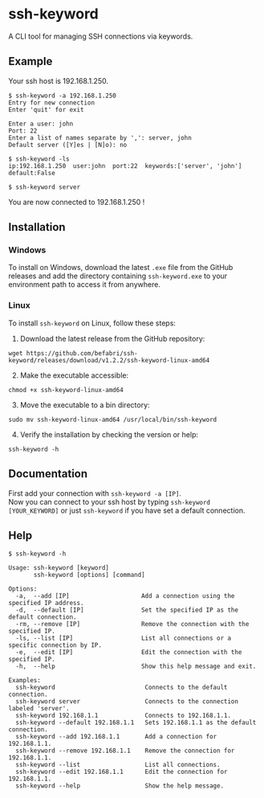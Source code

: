# ssh-keyword

A CLI tool for managing SSH connections via keywords.

## Example

Your ssh host is 192.168.1.250.

```
$ ssh-keyword -a 192.168.1.250
Entry for new connection
Enter 'quit' for exit

Enter a user: john
Port: 22
Enter a list of names separate by ',': server, john
Default server ([Y]es | [N]o): no

$ ssh-keyword -ls
ip:192.168.1.250  user:john  port:22  keywords:['server', 'john']  default:False

$ ssh-keyword server
```

You are now connected to 192.168.1.250 !

## Installation

### Windows

To install on Windows, download the latest `.exe` file from the GitHub releases and add the directory containing `ssh-keyword.exe` to your environment path to access it from anywhere.

### Linux

To install `ssh-keyword` on Linux, follow these steps:

1. Download the latest release from the GitHub repository:
```
wget https://github.com/befabri/ssh-keyword/releases/download/v1.2.2/ssh-keyword-linux-amd64
```
2. Make the executable accessible:
```
chmod +x ssh-keyword-linux-amd64
```
3. Move the executable to a bin directory:
```
sudo mv ssh-keyword-linux-amd64 /usr/local/bin/ssh-keyword
```
4. Verify the installation by checking the version or help:
```
ssh-keyword -h
```

## Documentation

First add your connection with `ssh-keyword -a [IP]`.\
Now you can connect to your ssh host by typing `ssh-keyword [YOUR_KEYWORD]` or just `ssh-keyword` if you have set a default connection.

## Help

```
$ ssh-keyword -h

Usage: ssh-keyword [keyword]
       ssh-keyword [options] [command]

Options:
  -a,  --add [IP]                    Add a connection using the specified IP address.
  -d,  --default [IP]                Set the specified IP as the default connection.
  -rm, --remove [IP]                 Remove the connection with the specified IP.
  -ls, --list [IP]                   List all connections or a specific connection by IP.
  -e,  --edit [IP]                   Edit the connection with the specified IP.
  -h,  --help                        Show this help message and exit.

Examples:
  ssh-keyword                         Connects to the default connection.
  ssh-keyword server                  Connects to the connection labeled 'server'.
  ssh-keyword 192.168.1.1             Connects to 192.168.1.1.
  ssh-keyword --default 192.168.1.1   Sets 192.168.1.1 as the default connection.
  ssh-keyword --add 192.168.1.1       Add a connection for 192.168.1.1.
  ssh-keyword --remove 192.168.1.1    Remove the connection for 192.168.1.1.
  ssh-keyword --list                  List all connections.
  ssh-keyword --edit 192.168.1.1      Edit the connection for 192.168.1.1.
  ssh-keyword --help                  Show the help message.
```
